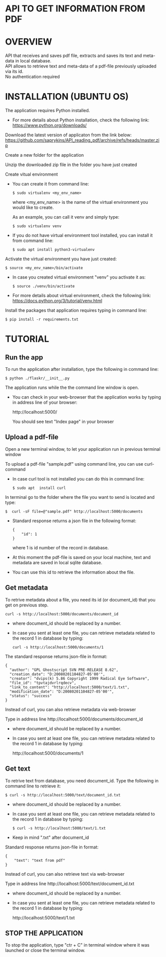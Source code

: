 # API TO GET INFORMATION FROM PDF

# OVERVIEW
API that receives and saves pdf file, extracts and saves its text and meta-data in local database.  
API allows to retrieve text and meta-data of a pdf-file previously uploaded via its id.  
No authentication required

# INSTALLATION (UBUNTU OS)

The application requires Python installed.  

 * For more details about Python installation, check the following link:  
 https://www.python.org/downloads/  

Download the latest version of applicaton from the link below:  
https://github.com/saprykins/API_reading_pdf/archive/refs/heads/master.zip  

Create a new folder for the application  

Unzip the downloaded zip file in the folder you have just created  

Create vitual environment  

* You can create it from command line:  
  ```
  $ sudo virtualenv <my_env_name>
  ```
  where <my_env_name> is the name of the virtual environment you would like to create.  

  As an example, you can call it venv and simply type: 
  ```
  $ sudo virtualenv venv
  ```
* If you do not have virtual environment tool installed, you can install it from command line:    
  ```
  $ sudo apt install python3-virtualenv
  ```

Activate the virtual environment you have just created: 
```
$ source <my_env_name>/bin/activate
```
* In case you created virtual environment "venv" you activate it as:  
  ```
  $ source ./venv/bin/activate
  ```

* For more details about virtual environment, check the following link:  
  https://docs.python.org/3/tutorial/venv.html  

Install the packages that application requires typing in command line:  
```
$ pip install -r requirements.txt
```

# TUTORIAL

## Run the app  

To run the application after installation, type the following in command line:  
```
$ python ./flaskr/__init__.py
```
The application runs while the the command line window is open.  

* You can check in your web-browser that the application works by typing in address line of your browser:  

  http://localhost:5000/  

  You should see text "Index page" in your browser

## Upload a pdf-file  

Open a new terminal window, to let your application run in previous terminal window  

To upload a pdf-file "sample.pdf" using command line, you can use curl-command  

* In case curl tool is not installed you can do this in command line:  
  ```
  $ sudo apt  install curl   
  ```

In terminal go to the folder where the file you want to send is located and type:  
```
$  curl -sF file=@"sample.pdf" http://localhost:5000/documents
```
* Standard response returns a json file in the following format:  
  ```
  {
      "id": 1
  }
  ```
  where 1 is id number of the record in database.  

* At this moment the pdf-file is saved on your local machine, text and metadata are saved in local sqlite database.  

* You can use this id to retrieve the information about the file.  

## Get metadata  

To retrive metadata about a file, you need its id (or document_id) that you get on previous step.  
```
curl -s http://localhost:5000/documents/document_id
```
* where document_id should be replaced by a number.  

* In case you sent at least one file, you can retrieve metadata related to the record 1 in database by typing:  
  ```
  curl -s http://localhost:5000/documents/1
  ```
  
The standard response returns json-file in format:
```
{
  "author": "GPL Ghostscript SVN PRE-RELEASE 8.62",
  "creation_date": "D:20080201104827-05'00'",
  "creator": "dvips(k) 5.86 Copyright 1999 Radical Eye Software",
  "file_id": "tpvtajdvrlrqdecv",
  "link_to_content": "http://localhost:5000/text/1.txt",
  "modification_date": "D:20080201104827-05'00'",
  "status": "success"
}
```

Instead of curl, you can also retrieve metadata via web-browser  

Type in address line http://localhost:5000/documents/document_id 

* where document_id should be replaced by a number.  

* In case you sent at least one file, you can retrieve metadata related to the record 1 in database by typing:  

  http://localhost:5000/documents/1  

## Get text  

To retrive text from database, you need document_id. Type the following in command line to retrieve it:  
```
$ curl -s http://localhost:5000/text/document_id.txt
```
* where document_id should be replaced by a number.  

* In case you sent at least one file, you can retrieve metadata related to the record 1 in database by typing:  
  ```
  $ curl -s http://localhost:5000/text/1.txt
  ```
* Keep in mind ".txt" after document_id

Standard response returns json-file in format:  
```
{
    "text": "text from pdf"
}
```

Instead of curl, you can also retrieve text via web-browser  

Type in address line http://localhost:5000/text/document_id.txt 

* where document_id should be replaced by a number.  

* In case you sent at least one file, you can retrieve metadata related to the record 1 in database by typing:  

  http://localhost:5000/text/1.txt  

## STOP THE APPLICATION

To stop the application, type "ctr + C" in terminal window where it was launched or close the terminal window.  

<!---
step-by-step instructions for using APIs to accomplish specific tasks or workflows with detailed explanations about using the endpoints and parameters in each function call or method invocation.

can get pdf or PDF files

when no you send not pdf
{
# "status":500,
"error_message":"the file-type you send is not pdf",
}

for docs, you can include advice to use gitk ou git log --graph to show commits

# REFERENCE
structure, parameters, and return values for each function or method in an API.

it creates a folder if it doesn't exist
-->

<!---
if not ubuntu
do i need python
-->